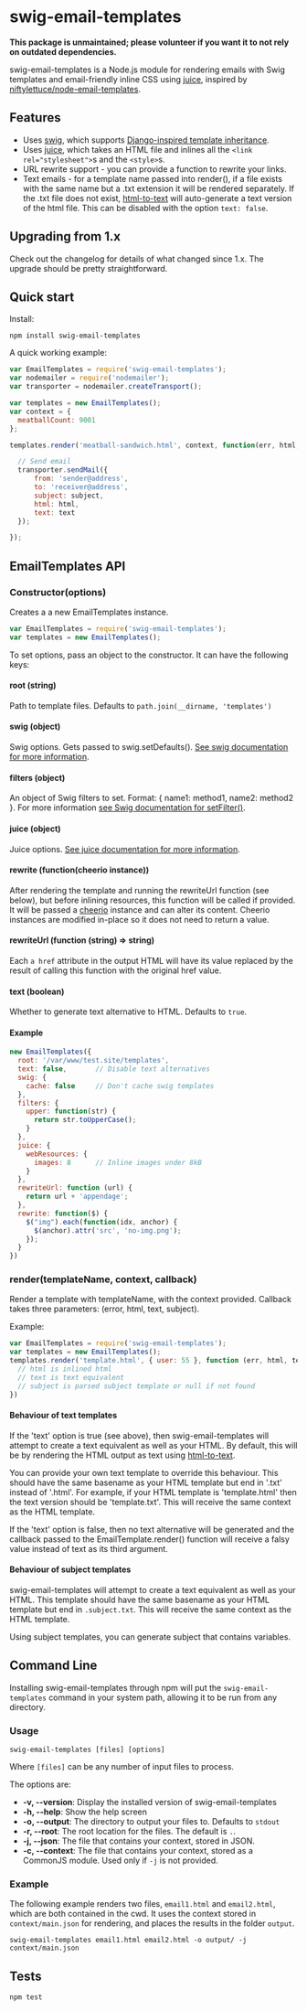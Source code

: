 # swig-email-templates

**This package is unmaintained; please volunteer if you want it to not rely on outdated dependencies.**

swig-email-templates is a Node.js module for rendering emails with Swig templates and
email-friendly inline CSS using [juice](https://github.com/Automattic/juice),
inspired by [niftylettuce/node-email-templates](https://github.com/niftylettuce/node-email-templates).


## Features

 * Uses [swig], which supports
   [Django-inspired template inheritance](https://docs.djangoproject.com/en/dev/topics/templates/#template-inheritance).
 * Uses [juice], which takes an HTML
   file and inlines all the `<link rel="stylesheet">`s and the `<style>`s.
 * URL rewrite support - you can provide a function to rewrite your links.
 * Text emails - for a template name passed into render(), if a file exists
   with the same name but a .txt extension it will be rendered separately.
   If the .txt file does not exist, [html-to-text] will auto-generate a text
   version of the html file. This can be disabled with the option `text: false`.


## Upgrading from 1.x

Check out the changelog for details of what changed since 1.x.  The upgrade
should be pretty straightforward.


## Quick start

Install:

    npm install swig-email-templates

A quick working example:

```js
var EmailTemplates = require('swig-email-templates');
var nodemailer = require('nodemailer');
var transporter = nodemailer.createTransport();

var templates = new EmailTemplates();
var context = {
  meatballCount: 9001
};

templates.render('meatball-sandwich.html', context, function(err, html, text, subject) {

  // Send email
  transporter.sendMail({
      from: 'sender@address',
      to: 'receiver@address',
      subject: subject,
      html: html,
      text: text
  });

});
```


## EmailTemplates API

### Constructor(options)

Creates a a new EmailTemplates instance.

```js
var EmailTemplates = require('swig-email-templates');
var templates = new EmailTemplates();
```

To set options, pass an object to the constructor.  It can have the following keys:

#### root (string)

Path to template files.  Defaults to ```path.join(__dirname, 'templates')```

#### swig (object)

Swig options.  Gets passed to swig.setDefaults().  [See swig documentation for more information](https://node-swig.github.io/swig-templates/docs/api/#SwigOpts).

#### filters (object)

An object of Swig filters to set.  Format: { name1: method1, name2: method2 }.  For more information [see Swig documentation for setFilter()](https://node-swig.github.io/swig-templates/docs/api/#setFilter).

#### juice (object)

Juice options. [See juice documentation for more information](https://github.com/Automattic/juice#options).

#### rewrite (function(cheerio instance))

After rendering the template and running the rewriteUrl function (see below), but before inlining resources, this function will be called if provided.  It will be passed a [cheerio] instance and can alter its content.  Cheerio instances are modified in-place so it does not need to return a value.

#### rewriteUrl (function (string) => string)

Each ```a href``` attribute in the output HTML will have its value replaced by the result of calling this function with the original href value.

#### text (boolean)

Whether to generate text alternative to HTML.  Defaults to ```true```.

#### Example

```js
new EmailTemplates({
  root: '/var/www/test.site/templates',
  text: false,       // Disable text alternatives
  swig: {
    cache: false     // Don't cache swig templates
  },
  filters: {
    upper: function(str) {
      return str.toUpperCase();
    }
  },
  juice: {
    webResources: {
      images: 8      // Inline images under 8kB
    }
  },
  rewriteUrl: function (url) {
    return url + 'appendage';
  },
  rewrite: function($) {
    $("img").each(function(idx, anchor) {
      $(anchor).attr('src', 'no-img.png');
    });
  }
})
```

### render(templateName, context, callback)

Render a template with templateName, with the context provided.  Callback takes three parameters: (error, html, text, subject).

Example:

```js
var EmailTemplates = require('swig-email-templates');
var templates = new EmailTemplates();
templates.render('template.html', { user: 55 }, function (err, html, text, subject) {
  // html is inlined html
  // text is text equivalent
  // subject is parsed subject template or null if not found
})
```

#### Behaviour of text templates

If the 'text' option is true (see above), then swig-email-templates will attempt to create a text equivalent as well as your HTML.  By default, this will be by rendering the HTML output as text using [html-to-text].

You can provide your own text template to override this behaviour.  This should have the same basename as your HTML template but end in '.txt' instead of '.html'.  For example, if your HTML template is 'template.html' then the text version should be 'template.txt'.  This will receive the same context as the HTML template.

If the 'text' option is false, then no text alternative will be generated and the callback passed to the EmailTemplate.render() function will receive a falsy value instead of text as its third argument.

#### Behaviour of subject templates

swig-email-templates will attempt to create a text equivalent as well as your HTML. This template should have the same basename as your HTML template but end in `.subject.txt`. This will receive the same context as the HTML template.

Using subject templates, you can generate subject that contains variables.

## Command Line

Installing swig-email-templates through npm will put the `swig-email-templates` command in your system path, allowing it to be run from any directory.

### Usage

```
swig-email-templates [files] [options]
```

Where `[files]` can be any number of input files to process.

The options are:

* **-v, --version**: Display the installed version of swig-email-templates
* **-h, --help**: Show the help screen
* **-o, --output**: The directory to output your files to. Defaults to `stdout`
* **-r, --root**: The root location for the files. The default is `.`.
* **-j, --json**: The file that contains your context, stored in JSON.
* **-c, --context**: The file that contains your context, stored as a CommonJS module. Used only if `-j` is not provided.

### Example

The following example renders two files, `email1.html` and `email2.html`, which are both contained in the cwd. It uses the context stored in `context/main.json` for rendering, and places the results in the folder `output`.

```
swig-email-templates email1.html email2.html -o output/ -j context/main.json
```


## Tests

```
npm test
```


  [swig]: https://github.com/paularmstrong/swig/
  [cheerio]: https://npmjs.com/package/cheerio
  [juice]: https://github.com/Automattic/juice
  [html-to-text]: https://www.npmjs.com/package/html-to-text
